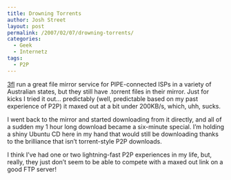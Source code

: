 ```yaml
---
title: Drowning Torrents
author: Josh Street
layout: post
permalink: /2007/02/07/drowning-torrents/
categories:
  - Geek
  - Internetz
tags:
  - P2P
---
```

[3fl][1] run a great file mirror service for PIPE-connected ISPs in a variety of Australian states, but they still have .torrent files in their mirror. Just for kicks I tried it out&#8230; predictably (well, predictable based on my past experience of P2P) it maxed out at a bit under 200KB/s, which, uhh, sucks.

I went back to the mirror and started downloading from it directly, and all of a sudden my 1 hour long download became a six-minute special. I&#8217;m holding a shiny Ubuntu CD here in my hand that would still be downloading thanks to the brilliance that isn&#8217;t torrent-style P2P downloads.

I think I&#8217;ve had one or two lightning-fast P2P experiences in my life, but, really, they just don&#8217;t seem to be able to compete with a maxed out link on a good FTP server!

 [1]: http://mirror.nsw.3fl.net/